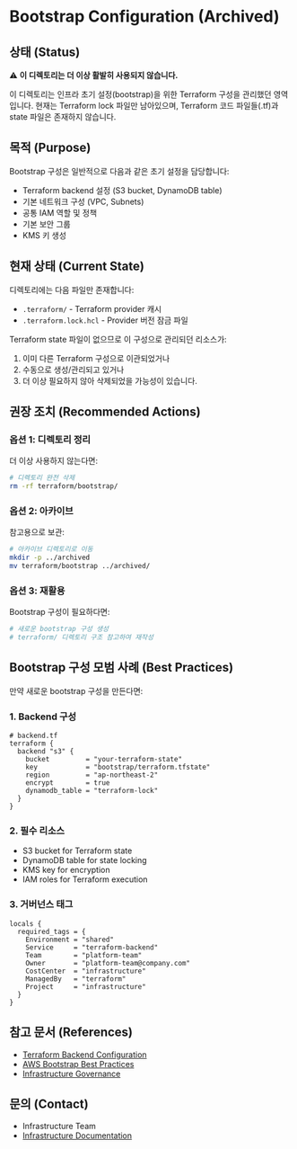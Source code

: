 # Bootstrap Configuration (Archived)

## 상태 (Status)

⚠️ **이 디렉토리는 더 이상 활발히 사용되지 않습니다.**

이 디렉토리는 인프라 초기 설정(bootstrap)을 위한 Terraform 구성을 관리했던 영역입니다. 현재는 Terraform lock 파일만 남아있으며, Terraform 코드 파일들(.tf)과 state 파일은 존재하지 않습니다.

## 목적 (Purpose)

Bootstrap 구성은 일반적으로 다음과 같은 초기 설정을 담당합니다:
- Terraform backend 설정 (S3 bucket, DynamoDB table)
- 기본 네트워크 구성 (VPC, Subnets)
- 공통 IAM 역할 및 정책
- 기본 보안 그룹
- KMS 키 생성

## 현재 상태 (Current State)

디렉토리에는 다음 파일만 존재합니다:
- `.terraform/` - Terraform provider 캐시
- `.terraform.lock.hcl` - Provider 버전 잠금 파일

Terraform state 파일이 없으므로 이 구성으로 관리되던 리소스가:
1. 이미 다른 Terraform 구성으로 이관되었거나
2. 수동으로 생성/관리되고 있거나
3. 더 이상 필요하지 않아 삭제되었을 가능성이 있습니다.

## 권장 조치 (Recommended Actions)

### 옵션 1: 디렉토리 정리
더 이상 사용하지 않는다면:
```bash
# 디렉토리 완전 삭제
rm -rf terraform/bootstrap/
```

### 옵션 2: 아카이브
참고용으로 보관:
```bash
# 아카이브 디렉토리로 이동
mkdir -p ../archived
mv terraform/bootstrap ../archived/
```

### 옵션 3: 재활용
Bootstrap 구성이 필요하다면:
```bash
# 새로운 bootstrap 구성 생성
# terraform/ 디렉토리 구조 참고하여 재작성
```

## Bootstrap 구성 모범 사례 (Best Practices)

만약 새로운 bootstrap 구성을 만든다면:

### 1. Backend 구성
```hcl
# backend.tf
terraform {
  backend "s3" {
    bucket         = "your-terraform-state"
    key            = "bootstrap/terraform.tfstate"
    region         = "ap-northeast-2"
    encrypt        = true
    dynamodb_table = "terraform-lock"
  }
}
```

### 2. 필수 리소스
- S3 bucket for Terraform state
- DynamoDB table for state locking
- KMS key for encryption
- IAM roles for Terraform execution

### 3. 거버넌스 태그
```hcl
locals {
  required_tags = {
    Environment = "shared"
    Service     = "terraform-backend"
    Team        = "platform-team"
    Owner       = "platform-team@company.com"
    CostCenter  = "infrastructure"
    ManagedBy   = "terraform"
    Project     = "infrastructure"
  }
}
```

## 참고 문서 (References)

- [Terraform Backend Configuration](https://developer.hashicorp.com/terraform/language/settings/backends/configuration)
- [AWS Bootstrap Best Practices](https://docs.aws.amazon.com/prescriptive-guidance/latest/terraform-aws-provider-best-practices/bootstrapping.html)
- [Infrastructure Governance](../../docs/infrastructure_governance.md)

## 문의 (Contact)

- Infrastructure Team
- [Infrastructure Documentation](../../docs/)
